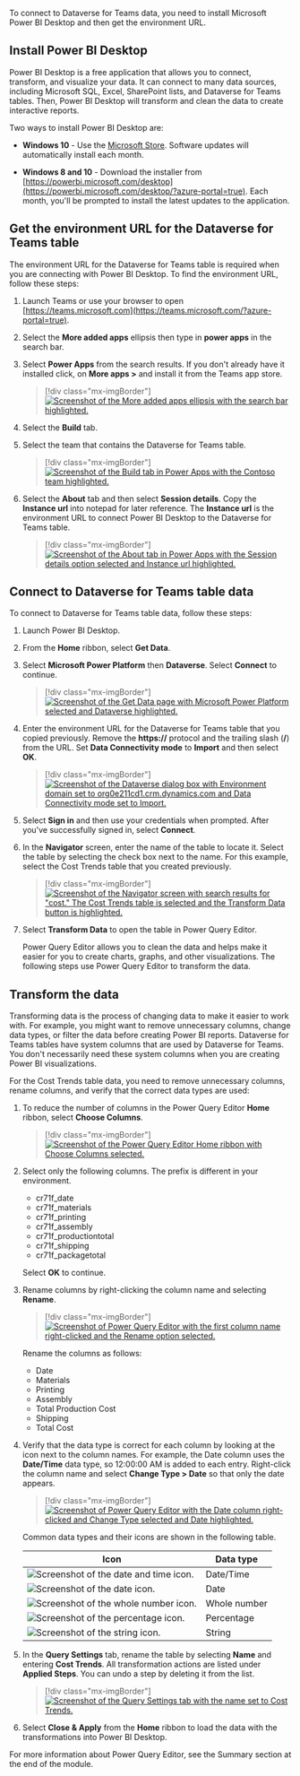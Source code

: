 To connect to Dataverse for Teams data, you need to install Microsoft Power BI Desktop and then get the environment URL.

## Install Power BI Desktop

Power BI Desktop is a free application that allows you to connect, transform, and visualize your data. It can connect to many data sources, including Microsoft SQL, Excel, SharePoint lists, and Dataverse for Teams tables. Then, Power BI Desktop will transform and clean the data to create interactive reports.

Two ways to install Power BI Desktop are:

- **Windows 10** - Use the [Microsoft Store](https://www.microsoft.com/store/productId/9NTXR16HNW1T/?azure-portal=true). Software updates will automatically install each month.

- **Windows 8 and 10** - Download the installer from [https://powerbi.microsoft.com/desktop](https://powerbi.microsoft.com/desktop/?azure-portal=true). Each month, you'll be prompted to install the latest updates to the application.

## Get the environment URL for the Dataverse for Teams table

The environment URL for the Dataverse for Teams table is required when you are connecting with Power BI Desktop. To find the environment URL, follow these steps:

1. Launch Teams or use your browser to open [https://teams.microsoft.com](https://teams.microsoft.com/?azure-portal=true).

1. Select the **More added apps** ellipsis then type in **power apps** in the search bar.

1. Select **Power Apps** from the search results. If you don't already have it installed click, on **More apps >** and install it from the Teams app store.

    > [!div class="mx-imgBorder"]
    > [![Screenshot of the More added apps ellipsis with the search bar highlighted.](../media/image-63.png)](../media/image-63.png#lightbox)    

1. Select the **Build** tab.

1. Select the team that contains the Dataverse for Teams table.

    > [!div class="mx-imgBorder"]
    > [![Screenshot of the Build tab in Power Apps with the Contoso team highlighted.](../media/image-2.png)](../media/image-2.png#lightbox)

1. Select the **About** tab and then select **Session details**. Copy the **Instance url** into notepad for later reference. The **Instance url** is the environment URL to connect Power BI Desktop to the Dataverse for Teams table.

    > [!div class="mx-imgBorder"]
    > [![Screenshot of the About tab in Power Apps with the Session details option selected and Instance url highlighted.](../media/image-3.png)](../media/image-3.png#lightbox)

## Connect to Dataverse for Teams table data

To connect to Dataverse for Teams table data, follow these steps:

1. Launch Power BI Desktop.

1. From the **Home** ribbon, select **Get Data**.

1. Select **Microsoft Power Platform** then **Dataverse**. Select **Connect** to continue.

    > [!div class="mx-imgBorder"]
    > [![Screenshot of the Get Data page with Microsoft Power Platform selected and Dataverse highlighted.](../media/image-4.png)](../media/image-4.png#lightbox)

1. Enter the environment URL for the Dataverse for Teams table that you copied previously. Remove the **https://** protocol and the trailing slash (**/**) from the URL. Set **Data Connectivity mode** to **Import** and then select **OK**.

    > [!div class="mx-imgBorder"]
    > [![Screenshot of the Dataverse dialog box with Environment domain set to org0e211cd1.crm.dynamics.com and Data Connectivity mode set to Import.](../media/image-5.png)](../media/image-5.png#lightbox)

1. Select **Sign in** and then use your credentials when prompted. After you've successfully signed in, select **Connect**.

1. In the **Navigator** screen, enter the name of the table to locate it. Select the table by selecting the check box next to the name. For this example, select the Cost Trends table that you created previously.

    > [!div class="mx-imgBorder"]
    > [![Screenshot of the Navigator screen with search results for "cost." The Cost Trends table is selected and the Transform Data button is highlighted.](../media/image-6.png)](../media/image-6.png#lightbox)

1. Select **Transform Data** to open the table in Power Query Editor.

    Power Query Editor allows you to clean the data and helps make it easier for you to create charts, graphs, and other visualizations. The following steps use Power Query Editor to transform the data.

## Transform the data

Transforming data is the process of changing data to make it easier to work with. For example, you might want to remove unnecessary columns, change data types, or filter the data before creating Power BI reports. Dataverse for Teams tables have system columns that are used by Dataverse for Teams. You don't necessarily need these system columns when you are creating Power BI visualizations.

For the Cost Trends table data, you need to remove unnecessary columns, rename columns, and verify that the correct data types are used:

1. To reduce the number of columns in the Power Query Editor **Home** ribbon, select **Choose Columns**.

    > [!div class="mx-imgBorder"]
    > [![Screenshot of the Power Query Editor Home ribbon with Choose Columns selected.](../media/image-7.png)](../media/image-7.png#lightbox)

1. Select only the following columns. The prefix is different in your environment.

    - cr71f_date
    - cr71f_materials
    - cr71f_printing
    - cr71f_assembly
    - cr71f_productiontotal
    - cr71f_shipping
    - cr71f_packagetotal

    Select **OK** to continue.

1. Rename columns by right-clicking the column name and selecting **Rename**.

    > [!div class="mx-imgBorder"]
    > [![Screenshot of Power Query Editor with the first column name right-clicked and the Rename option selected.](../media/image-8.png)](../media/image-8.png#lightbox)

    Rename the columns as follows:

    - Date
    - Materials
    - Printing
    - Assembly
    - Total Production Cost
    - Shipping
    - Total Cost

1. Verify that the data type is correct for each column by looking at the icon next to the column names. For example, the Date column uses the **Date/Time** data type, so 12:00:00 AM is added to each entry. Right-click the column name and select **Change Type > Date** so that only the date appears.

    > [!div class="mx-imgBorder"]
    > [![Screenshot of Power Query Editor with the Date column right-clicked and Change Type selected and Date highlighted.](../media/image-9.png)](../media/image-9.png#lightbox)

   Common data types and their icons are shown in the following table.

    | Icon | Data type |
    |------|-----------|
    | ![Screenshot of the date and time icon.](../media/image-10.png) | Date/Time |
    | ![Screenshot of the date icon.](../media/image-11.png) | Date |
    | ![Screenshot of the whole number icon.](../media/image-12.png) | Whole number |
    | ![Screenshot of the percentage icon.](../media/image-13.png) | Percentage |
    | ![Screenshot of the string icon.](../media/image-14.png) | String |

1. In the **Query Settings** tab, rename the table by selecting **Name** and entering **Cost Trends**. All transformation actions are listed under **Applied Steps**. You can undo a step by deleting it from the list.

    > [!div class="mx-imgBorder"]
    > [![Screenshot of the Query Settings tab with the name set to Cost Trends.](../media/image-15.png)](../media/image-15.png#lightbox)

1. Select **Close & Apply** from the **Home** ribbon to load the data with the transformations into Power BI Desktop.

For more information about Power Query Editor, see the Summary section at the end of the module.
